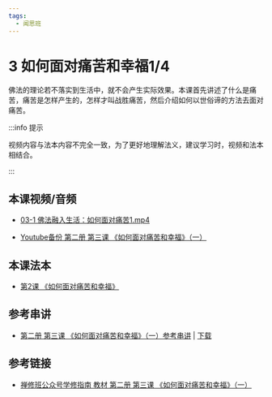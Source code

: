 ```yaml
---
tags:
  - 闻思班
---
```


# 3 如何面对痛苦和幸福1/4

佛法的理论若不落实到生活中，就不会产生实际效果。本课首先讲述了什么是痛苦，痛苦是怎样产生的，怎样才叫战胜痛苦，然后介绍如何以世俗谛的方法去面对痛苦。

:::info 提示

视频内容与法本内容不完全一致，为了更好地理解法义，建议学习时，视频和法本相结合。

:::

## 本课视频/音频

* [03-1 佛法融入生活：如何面对痛苦1.mp4](https://s3.ca-central-1.wasabisys.com/hddata/f.huidengchanxiu.net/jmy/%e6%85%a7%e7%81%af%e7%a6%85%e4%bf%ae%e8%af%be/%e6%85%a7%e7%81%af%e7%a6%85%e4%bf%ae%e8%af%be%e7%ac%ac%e4%ba%8c%e5%86%8c/03-1%20%e4%bd%9b%e6%b3%95%e8%9e%8d%e5%85%a5%e7%94%9f%e6%b4%bb%ef%bc%9a%e5%a6%82%e4%bd%95%e9%9d%a2%e5%af%b9%e7%97%9b%e8%8b%a61.mp4)

* [Youtube备份 第二册 第三课 《如何面对痛苦和幸福》（一）](https://www.youtube.com/watch?v=9hVcRcBizuQ&list=PL7aUyQTIJqAjD33MPzguoKwShqtttVmg9&index=5)
  
## 本课法本

* [第2课 《如何面对痛苦和幸福》](/books/b2/2-02)

## 参考串讲

* [第二册 第三课 《如何面对痛苦和幸福》（一）参考串讲](http://view.officeapps.live.com/op/view.aspx?src=https://s3.ca-central-1.wasabisys.com/hddata/f.huidengchanxiu.net/hdv/d/hdcxk/chj/第二册第3课如何面对痛苦和幸福.pptx) | [下载](https://s3.ca-central-1.wasabisys.com/hddata/f.huidengchanxiu.net/hdv/d/hdcxk/chj/第二册第3课如何面对痛苦和幸福.pptx)

## 参考链接

* [禅修班公众号学修指南 教材 第二册 第三课 《如何面对痛苦和幸福》（一）](https://mp.weixin.qq.com/s?__biz=MzI2NTQ1NDcxNg==&mid=100001941&idx=1&sn=f457f4eb68b78e20072c0a33fb692777&scene=19#wechat_redirect)
